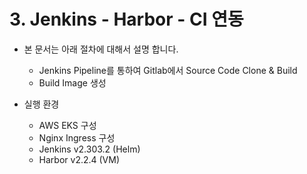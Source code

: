 # 3. Jenkins - Harbor - CI 연동
-   본 문서는 아래 절차에 대해서 설명 합니다.
	- Jenkins Pipeline를 통하여 Gitlab에서 Source Code Clone & Build
	- Build Image 생성 
	
-   실행 환경
    -   AWS EKS 구성
    -   Nginx Ingress 구성
    -   Jenkins v2.303.2 (Helm)
    -   Harbor v2.2.4 (VM)

